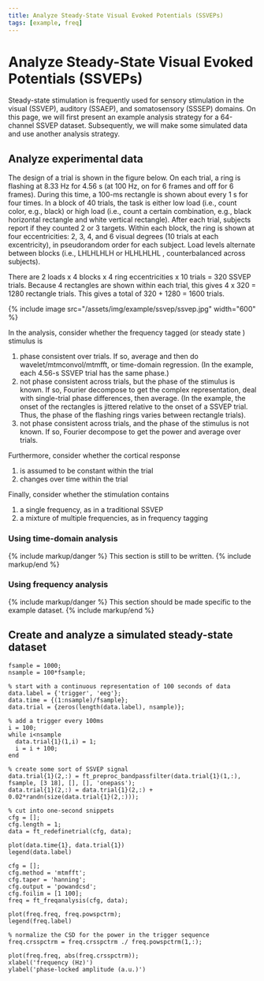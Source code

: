 ```yaml
---
title: Analyze Steady-State Visual Evoked Potentials (SSVEPs)
tags: [example, freq]
---
```


# Analyze Steady-State Visual Evoked Potentials (SSVEPs)

Steady-state stimulation is frequently used for sensory stimulation in the visual (SSVEP), auditory (SSAEP), and somatosensory (SSSEP) domains. On this page, we will first present an example analysis strategy for a 64-channel SSVEP dataset. Subsequently, we will make some simulated data and use another analysis strategy.

## Analyze experimental data

The design of a trial is shown in the figure below. On each trial, a ring is flashing at 8.33 Hz for 4.56 s (at 100 Hz, on for 6 frames and off for 6 frames). During this time, a 100-ms rectangle is shown about every 1 s for four times. In a block of 40 trials, the task is either low load (i.e., count color, e.g., black) or high load (i.e., count a certain combination, e.g., black horizontal rectangle and white vertical rectangle). After each trial, subjects report if they counted 2 or 3 targets. Within each block, the ring is shown at four eccentricities: 2, 3, 4, and 6 visual degrees (10 trials at each excentricity), in pseudorandom order for each subject. Load levels alternate between blocks (i.e., LHLHLHLH or HLHLHLHL , counterbalanced across subjects).

There are 2 loads x 4 blocks x 4 ring eccentricities x 10 trials = 320 SSVEP trials. Because 4 rectangles are shown within each trial, this gives 4 x 320 = 1280 rectangle trials. This gives a total of 320 + 1280 = 1600 trials.

{% include image src="/assets/img/example/ssvep/ssvep.jpg" width="600" %}

In the analysis, consider whether the frequency tagged (or steady state ) stimulus is

1.  phase consistent over trials. If so, average and then do wavelet/mtmconvol/mtmfft, or time-domain regression. (In the example, each 4.56-s SSVEP trial has the same phase.)
2.  not phase consistent across trials, but the phase of the stimulus is known. If so, Fourier decompose to get the complex representation, deal with single-trial phase differences, then average. (In the example, the onset of the rectangles is jittered relative to the onset of a SSVEP trial. Thus, the phase of the flashing rings varies between rectangle trials).
3.  not phase consistent across trials, and the phase of the stimulus is not known. If so, Fourier decompose to get the power and average over trials.

Furthermore, consider whether the cortical response

1.  is assumed to be constant within the trial
2.  changes over time within the trial

Finally, consider whether the stimulation contains

1.  a single frequency, as in a traditional SSVEP
2.  a mixture of multiple frequencies, as in frequency tagging

### Using time-domain analysis

{% include markup/danger %}
This section is still to be written.
{% include markup/end %}

### Using frequency analysis

{% include markup/danger %}
This section should be made specific to the example dataset.
{% include markup/end %}

## Create and analyze a simulated steady-state dataset

    fsample = 1000;
    nsample = 100*fsample;

    % start with a continuous representation of 100 seconds of data
    data.label = {'trigger', 'eeg'};
    data.time = {(1:nsample)/fsample};
    data.trial = {zeros(length(data.label), nsample)};

    % add a trigger every 100ms
    i = 100;
    while i<nsample
      data.trial{1}(1,i) = 1;
      i = i + 100;
    end

    % create some sort of SSVEP signal
    data.trial{1}(2,:) = ft_preproc_bandpassfilter(data.trial{1}(1,:), fsample, [3 18], [], [], 'onepass');
    data.trial{1}(2,:) = data.trial{1}(2,:) + 0.02*randn(size(data.trial{1}(2,:)));

    % cut into one-second snippets
    cfg = [];
    cfg.length = 1;
    data = ft_redefinetrial(cfg, data);

    plot(data.time{1}, data.trial{1})
    legend(data.label)

    cfg = [];
    cfg.method = 'mtmfft';
    cfg.taper = 'hanning';
    cfg.output = 'powandcsd';
    cfg.foilim = [1 100];
    freq = ft_freqanalysis(cfg, data);

    plot(freq.freq, freq.powspctrm);
    legend(freq.label)

    % normalize the CSD for the power in the trigger sequence
    freq.crsspctrm = freq.crsspctrm ./ freq.powspctrm(1,:);

    plot(freq.freq, abs(freq.crsspctrm));
    xlabel('frequency (Hz)')
    ylabel('phase-locked amplitude (a.u.)')
